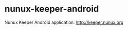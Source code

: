 nunux-keeper-android
====================

Nunux Keeper Android application. http://keeper.nunux.org
